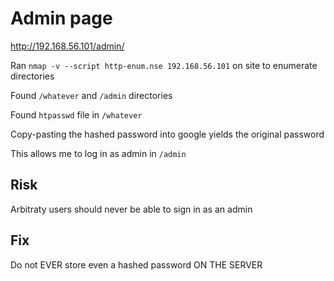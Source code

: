 # Admin page

http://192.168.56.101/admin/

Ran `nmap -v --script http-enum.nse 192.168.56.101` on site to enumerate directories

Found `/whatever` and `/admin` directories

Found `htpasswd` file in `/whatever`

Copy-pasting the hashed password into google yields the original password

This allows me to log in as admin in `/admin`

## Risk

Arbitraty users should never be able to sign in as an admin

## Fix

Do not EVER store even a hashed password ON THE SERVER
